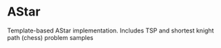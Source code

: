 # AStar
Template-based AStar implementation. Includes TSP and shortest knight path (chess) problem samples
